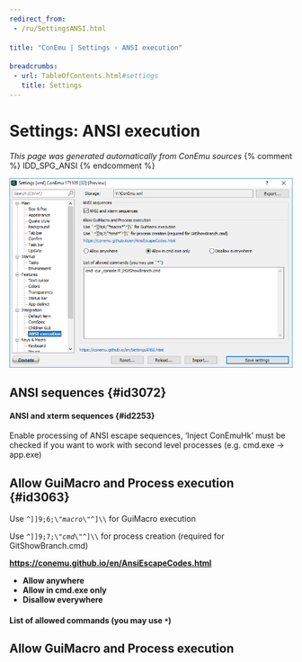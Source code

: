 ```yaml
---
redirect_from:
 - /ru/SettingsANSI.html

title: "ConEmu | Settings › ANSI execution"

breadcrumbs:
 - url: TableOfContents.html#settings
   title: Settings
---
```


# Settings: ANSI execution

*This page was generated automatically from ConEmu sources*
{% comment %} IDD_SPG_ANSI {% endcomment %}

![ConEmu Settings: ANSI execution](/img/Settings-ANSI.png)



## ANSI sequences  {#id3072}

#### ANSI and xterm sequences  {#id2253}
Enable processing of ANSI escape sequences, ‘Inject ConEmuHk’ must be checked if you want to work with second level processes (e.g. cmd.exe -> app.exe)

## Allow GuiMacro and Process execution  {#id3063}



Use `^]]9;6;\"`*`macro`*`\"^]\\` for GuiMacro execution



Use `^]]9;7;\"`*`cmd`*`\"^]\\` for process creation (required for GitShowBranch.cmd)



**https://conemu.github.io/en/AnsiEscapeCodes.html**


* **Allow anywhere**
* **Allow in cmd.exe only**
* **Disallow everywhere**




#### List of allowed commands (you may use ``*``)






## Allow GuiMacro and Process execution





